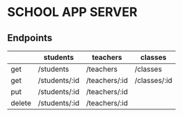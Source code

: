 # SCHOOL APP SERVER

## Endpoints

|        | students      | teachers      | classes      |
| ------ | ------------- | ------------- | ------------ |
| get    | /students     | /teachers     | /classes     |
| get    | /students/:id | /teachers/:id | /classes/:id |
| put    | /students/:id | /teachers/:id |
| delete | /students/:id | /teachers/:id |

